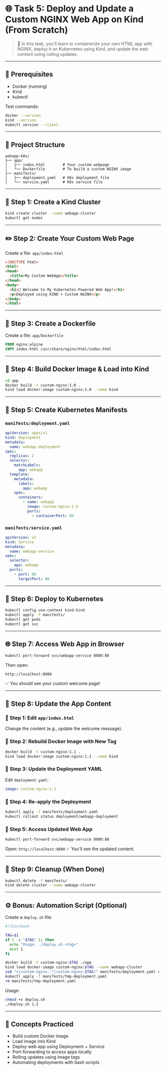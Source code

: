# 🌐 Task 5: Deploy and Update a Custom NGINX Web App on Kind (From Scratch)

> 🚀 In this task, you’ll learn to containerize your own HTML app with NGINX, deploy it on Kubernetes using Kind, and update the web content using rolling updates.

---

## 🧰 Prerequisites

- Docker (running)
- Kind
- kubectl

Test commands:

```bash
docker --version
kind --version
kubectl version --client
````

---

## 📁 Project Structure

```
webapp-k8s/
├── app/
│   ├── index.html        # Your custom webpage
│   └── Dockerfile        # To build a custom NGINX image
├── manifests/
│   ├── deployment.yaml   # K8s deployment file
│   └── service.yaml      # K8s service file
```

---

## 🧱 Step 1: Create a Kind Cluster

```bash
kind create cluster --name webapp-cluster
kubectl get nodes
```

---

## ✏️ Step 2: Create Your Custom Web Page

Create a file: `app/index.html`

```html
<!DOCTYPE html>
<html>
<head>
  <title>My Custom WebApp</title>
</head>
<body>
  <h1>🚀 Welcome to My Kubernetes-Powered Web App!</h1>
  <p>Deployed using KIND + Custom NGINX</p>
</body>
</html>
```

---

## 🐳 Step 3: Create a Dockerfile

Create a file: `app/Dockerfile`

```Dockerfile
FROM nginx:alpine
COPY index.html /usr/share/nginx/html/index.html
```

---

## 🔨 Step 4: Build Docker Image & Load into Kind

```bash
cd app
docker build -t custom-nginx:1.0 .
kind load docker-image custom-nginx:1.0 --name kind
```

---

## 📄 Step 5: Create Kubernetes Manifests

### `manifests/deployment.yaml`

```yaml
apiVersion: apps/v1
kind: Deployment
metadata:
  name: webapp-deployment
spec:
  replicas: 2
  selector:
    matchLabels:
      app: webapp
  template:
    metadata:
      labels:
        app: webapp
    spec:
      containers:
        - name: webapp
          image: custom-nginx:1.0
          ports:
            - containerPort: 80
```

### `manifests/service.yaml`

```yaml
apiVersion: v1
kind: Service
metadata:
  name: webapp-service
spec:
  selector:
    app: webapp
  ports:
    - port: 80
      targetPort: 80
```

---

## 🚀 Step 6: Deploy to Kubernetes

```bash
kubectl config use-context kind-kind     
kubectl apply -f manifests/
kubectl get pods
kubectl get svc
```

---

## 🌐 Step 7: Access Web App in Browser

```bash
kubectl port-forward svc/webapp-service 8080:80
```

Then open:

```
http://localhost:8080
```

✅ You should see your custom welcome page!

---

## 🔁 Step 8: Update the App Content

### 🧾 Step 1: Edit `app/index.html`

Change the content (e.g., update the welcome message).

### 🔨 Step 2: Rebuild Docker Image with New Tag

```bash
docker build -t custom-nginx:1.1 .
kind load docker-image custom-nginx:1.1 --name kind
```

### 📝 Step 3: Update the Deployment YAML

Edit `deployment.yaml`:

```yaml
image: custom-nginx:1.1
```

### 🚀 Step 4: Re-apply the Deployment

```bash
kubectl apply -f manifests/deployment.yaml
kubectl rollout status deployment/webapp-deployment
```

### 🔄 Step 5: Access Updated Web App

```bash
kubectl port-forward svc/webapp-service 8080:80
```

Open: `http://localhost:8080`
✅ You’ll see the updated content.

---

## 🧹 Step 9: Cleanup (When Done)

```bash
kubectl delete -f manifests/
kind delete cluster --name webapp-cluster
```

---

## ⚙️ Bonus: Automation Script (Optional)

Create a `deploy.sh` file:

```bash
#!/bin/bash

TAG=$1
if [ -z "$TAG" ]; then
  echo "Usage: ./deploy.sh <tag>"
  exit 1
fi

docker build -t custom-nginx:$TAG ./app
kind load docker-image custom-nginx:$TAG --name webapp-cluster
sed "s|custom-nginx:.*|custom-nginx:$TAG|" manifests/deployment.yaml > manifests/tmp-deployment.yaml
kubectl apply -f manifests/tmp-deployment.yaml
rm manifests/tmp-deployment.yaml
```

Usage:

```bash
chmod +x deploy.sh
./deploy.sh 1.2
```

---

## 🧠 Concepts Practiced

* Build custom Docker image
* Load image into Kind
* Deploy web app using Deployment + Service
* Port-forwarding to access apps locally
* Rolling updates using image tags
* Automating deployments with bash scripts


